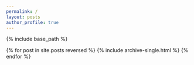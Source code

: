 ```yaml
---
permalink: /
layout: posts
author_profile: true
---
```


{% include base_path %}

{% for post in site.posts reversed %}
  {% include archive-single.html %}
{% endfor %}


<!-- {% include base_path %}
{% capture written_year %}'None'{% endcapture %}
{% for post in site.posts %}
  {% capture year %}{{ post.date | date: '%Y' }}{% endcapture %}
  {% if year != written_year %}
    <h2 id="{{ year | slugify }}" class="archive__subtitle">{{ year }}</h2>
    {% capture written_year %}{{ year }}{% endcapture %}
  {% endif %}
  {% include archive-single.html %}
{% endfor %} -->
